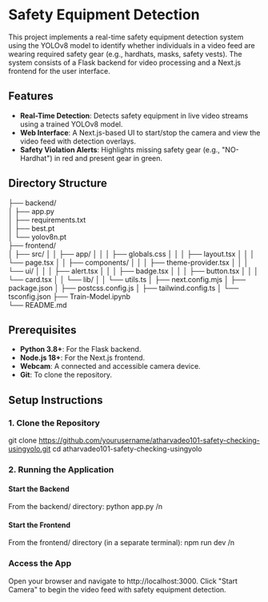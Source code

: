 # Safety Equipment Detection

This project implements a real-time safety equipment detection system using the YOLOv8 model to identify whether individuals in a video feed are wearing required safety gear (e.g., hardhats, masks, safety vests). The system consists of a Flask backend for video processing and a Next.js frontend for the user interface.

## Features
- **Real-Time Detection**: Detects safety equipment in live video streams using a trained YOLOv8 model.
- **Web Interface**: A Next.js-based UI to start/stop the camera and view the video feed with detection overlays.
- **Safety Violation Alerts**: Highlights missing safety gear (e.g., "NO-Hardhat") in red and present gear in green.

## Directory Structure
├── backend/                    
│   ├── app.py                  
│   ├── requirements.txt        
│   ├── best.pt                 
│   └── yolov8n.pt              
├── frontend/                   
│   ├── src/
│   │   ├── app/
│   │   │   ├── globals.css
│   │   │   ├── layout.tsx
│   │   │   └── page.tsx
│   │   ├── components/
│   │   │   ├── theme-provider.tsx
│   │   │   └── ui/
│   │   │       ├── alert.tsx
│   │   │       ├── badge.tsx
│   │   │       ├── button.tsx
│   │   │       └── card.tsx
│   │   └── lib/
│   │       └── utils.ts
│   ├── next.config.mjs
│   ├── package.json
│   ├── postcss.config.js
│   ├── tailwind.config.ts
│   └── tsconfig.json
├── Train-Model.ipynb           
└── README.md


## Prerequisites
- **Python 3.8+**: For the Flask backend.
- **Node.js 18+**: For the Next.js frontend.
- **Webcam**: A connected and accessible camera device.
- **Git**: To clone the repository.

## Setup Instructions

### 1. Clone the Repository
git clone https://github.com/yourusername/atharvadeo101-safety-checking-usingyolo.git
cd atharvadeo101-safety-checking-usingyolo

### 2. Running the Application
#### Start the Backend
From the backend/ directory:
python app.py
/n
#### Start the Frontend
From the frontend/ directory (in a separate terminal):
npm run dev
/n
### Access the App
Open your browser and navigate to http://localhost:3000.
Click "Start Camera" to begin the video feed with safety equipment detection.
